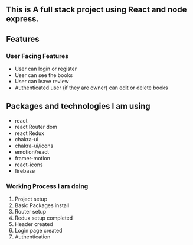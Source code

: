 ## This is A full stack project using React and node express.

## Features

### User Facing Features
- User can login or register
- User can see the books
- User can leave review
- Authenticated user (if they are owner) can edit or delete books


## Packages and technologies I am using

- react
- react Router dom
- react Redux
- chakra-ui
- chakra-ui/icons
- emotion/react
- framer-motion
- react-icons
- firebase

### Working Process I am doing 

1. Project setup
2. Basic Packages install
3. Router setup
4. Redux setup completed
5. Header created
6. Login page created
7. Authentication 
